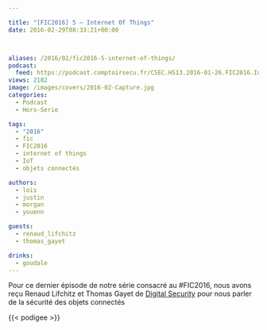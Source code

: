 ```yaml
---

title: "[FIC2016] 5 – Internet Of Things"
date: 2016-02-29T08:33:21+00:00



aliases: /2016/02/fic2016-5-internet-of-things/
podcast:
  feed: https://podcast.comptoirsecu.fr/CSEC.HS13.2016-01-26.FIC2016.Internet_Of_Things.mp3
views: 2182
image: /images/covers/2016-02-Capture.jpg
categories:
  - Podcast
  - Hors-Serie

tags:
  - "2016"
  - fic
  - FIC2016
  - internet of things
  - IoT
  - objets connectés

authors:
  - lois
  - justin
  - morgan
  - youenn

guests:
  - renaud_lifchitz
  - thomas_gayet

drinks:
  - goudale
---
```

Pour ce dernier épisode de notre série consacré au #FIC2016, nous avons reçu Renaud Lifchitz et Thomas Gayet de [Digital Security](https://www.digitalsecurity.fr/) pour nous parler de la sécurité des objets connectés

{{< podigee >}}
